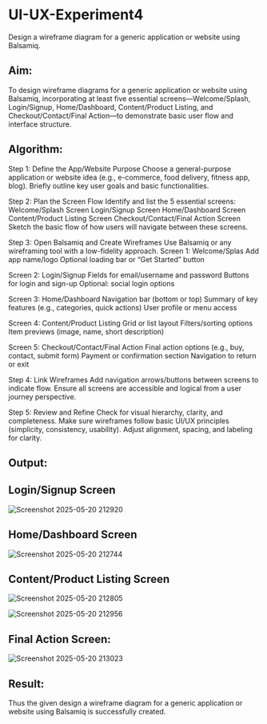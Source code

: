 # UI-UX-Experiment4
Design a wireframe diagram for a generic application or website using Balsamiq.
## Aim:
To design wireframe diagrams for a generic application or website using Balsamiq, incorporating at least five essential screens—Welcome/Splash, 
Login/Signup, Home/Dashboard, Content/Product Listing, and Checkout/Contact/Final Action—to demonstrate basic user flow and interface structure.

## Algorithm:
Step 1: Define the App/Website Purpose
        Choose a general-purpose application or website idea (e.g., e-commerce, food delivery, fitness app, blog).
        Briefly outline key user goals and basic functionalities.

Step 2: Plan the Screen Flow
        Identify and list the 5 essential screens:
        Welcome/Splash Screen
        Login/Signup Screen
        Home/Dashboard Screen
        Content/Product Listing Screen
        Checkout/Contact/Final Action Screen
        Sketch the basic flow of how users will navigate between these screens.

Step 3: Open Balsamiq and Create Wireframes
        Use Balsamiq or any wireframing tool with a low-fidelity approach.
        Screen 1: Welcome/Splas
        Add app name/logo
        Optional loading bar or “Get Started” button

Screen 2: Login/Signup
         Fields for email/username and password
         Buttons for login and sign-up
         Optional: social login options

Screen 3: Home/Dashboard
          Navigation bar (bottom or top)
          Summary of key features (e.g., categories, quick actions)
          User profile or menu access

Screen 4: Content/Product Listing
          Grid or list layout
          Filters/sorting options
          Item previews (image, name, short description)

Screen 5: Checkout/Contact/Final Action
          Final action options (e.g., buy, contact, submit form)
          Payment or confirmation section
          Navigation to return or exit

Step 4: Link Wireframes
        Add navigation arrows/buttons between screens to indicate flow.
        Ensure all screens are accessible and logical from a user journey perspective.

Step 5: Review and Refine
        Check for visual hierarchy, clarity, and completeness.
        Make sure wireframes follow basic UI/UX principles (simplicity, consistency, usability).
        Adjust alignment, spacing, and labeling for clarity.


## Output:
##  Login/Signup Screen
![Screenshot 2025-05-20 212920](https://github.com/user-attachments/assets/82bf68e2-66f6-4d33-bb43-60a06b0bb031)


## Home/Dashboard Screen
![Screenshot 2025-05-20 212744](https://github.com/user-attachments/assets/11004e28-ca6d-4e15-a2d3-0baeae56644e)

##  Content/Product Listing Screen

![Screenshot 2025-05-20 212805](https://github.com/user-attachments/assets/316f3238-17be-4759-a490-6f8d8d217ca7)

![Screenshot 2025-05-20 212956](https://github.com/user-attachments/assets/ee39b4d7-343f-494f-abdf-beed87a24f46)

## Final Action Screen:

![Screenshot 2025-05-20 213023](https://github.com/user-attachments/assets/d93f037e-bcd3-4de8-a2bd-5dd4a8de2cc7)




## Result:
Thus the given design a wireframe diagram for a generic application or website using Balsamiq is successfully created.

